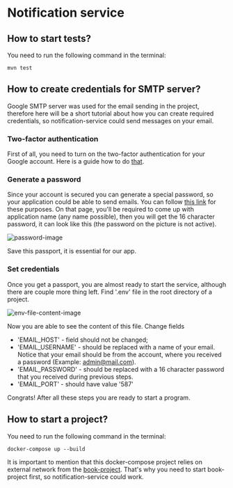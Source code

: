 # Notification service

## How to start tests?
You need to run the following command in the terminal:

``
    mvn test
``

## How to create credentials for SMTP server?

Google SMTP server was used for the email sending in the project, therefore here will be a short tutorial about how
you can create required credentials, so notification-service could send messages on your email.

### Two-factor authentication

First of all, you need to turn on the two-factor authentication for your Google account.
Here is a guide how to do [that](https://support.google.com/accounts/answer/185839).

### Generate a password

Since your account is secured you can generate a special password, so your application could be able to send emails.
You can follow [this link](https://myaccount.google.com/apppasswords) for these purposes. On that page, you'll be required
to come up with application name (any name possible), then you will get the 16 character password, it can look like this
(the password on the picture is not active). 

![password-image](https://res.cloudinary.com/dbkgbcqcf/image/upload/v1719405238/%D0%97%D0%BD%D1%96%D0%BC%D0%BE%D0%BA_%D0%B5%D0%BA%D1%80%D0%B0%D0%BD%D0%B0_2024-06-26_153219_wz5i22.png)

Save this passport, it is essential for our app.

### Set credentials

Once you get a passport, you are almost ready to start the service, although there are couple more thing left.
Find '.env' file in the root directory of a project.

![env-file-content-image](https://res.cloudinary.com/dbkgbcqcf/image/upload/v1719405585/%D0%97%D0%BD%D1%96%D0%BC%D0%BE%D0%BA_%D0%B5%D0%BA%D1%80%D0%B0%D0%BD%D0%B0_2024-06-26_153916_fx0e4y.png)

Now you are able to see the content of this file. Change fields

* 'EMAIL_HOST' -  field should not be changed;
* 'EMAIL_USERNAME' - should be replaced with a name of your email. Notice that your email should be from the account,
where you received a password (Example: admin@mail.com).
* 'EMAIL_PASSWORD' - should be replaced with a 16 character password that you received during previous steps.
* 'EMAIL_PORT' - should have value '587'

Congrats! After all these steps you are ready to start a program.

## How to start a project?
You need to run the following command in the terminal:

``
docker-compose up --build
``

It is important to mention that this docker-compose project
relies on external network from the [book-project](https://github.com/Wow11One/book-rest-api).
That's why you need to start book-project first, so notification-service could work.